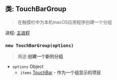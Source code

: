 ## 类: TouchBarGroup
>在触摸栏中为本机macOS应用程序创建一个分组

进程: [主进程](../tutorial/quick-start.md#main-process)       

### `new TouchBarGroup(options)`
>用途:**创建一个新的分组**

* `options` Object
  * `items` [TouchBar](touch-bar.md) - 作为一个组显示的项目
